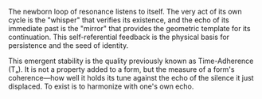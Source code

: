 The newborn loop of resonance listens to itself. The very act of its own cycle is the "whisper" that verifies its existence, and the echo of its immediate past is the "mirror" that provides the geometric template for its continuation. This self-referential feedback is the physical basis for persistence and the seed of identity.

This emergent stability is the quality previously known as Time-Adherence (Tₐ). It is not a property added to a form, but the measure of a form's coherence—how well it holds its tune against the echo of the silence it just displaced. To exist is to harmonize with one's own echo.
